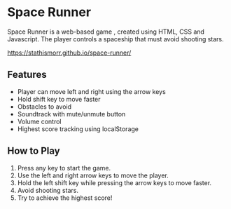 # Space Runner

Space Runner is a web-based game , created using HTML, CSS and Javascript.
The player controls a spaceship that must avoid shooting stars.

https://stathismorr.github.io/space-runner/

## Features

- Player can move left and right using the arrow keys
- Hold shift key to move faster
- Obstacles to avoid
- Soundtrack with mute/unmute button
- Volume control
- Highest score tracking using localStorage

## How to Play

1. Press any key to start the game.
2. Use the left and right arrow keys to move the player.
3. Hold the left shift key while pressing the arrow keys to move faster.
4. Avoid shooting stars.
5. Try to achieve the highest score!
